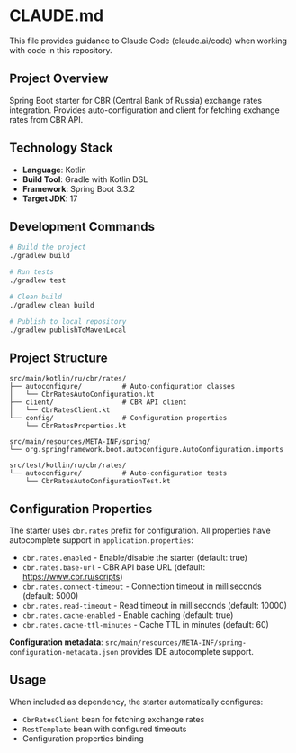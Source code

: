 # CLAUDE.md

This file provides guidance to Claude Code (claude.ai/code) when working with code in this repository.

## Project Overview

Spring Boot starter for CBR (Central Bank of Russia) exchange rates integration. Provides auto-configuration and client
for fetching exchange rates from CBR API.

## Technology Stack

- **Language**: Kotlin
- **Build Tool**: Gradle with Kotlin DSL
- **Framework**: Spring Boot 3.3.2
- **Target JDK**: 17

## Development Commands

```bash
# Build the project
./gradlew build

# Run tests
./gradlew test

# Clean build
./gradlew clean build

# Publish to local repository
./gradlew publishToMavenLocal
```

## Project Structure

```
src/main/kotlin/ru/cbr/rates/
├── autoconfigure/          # Auto-configuration classes
│   └── CbrRatesAutoConfiguration.kt
├── client/                 # CBR API client
│   └── CbrRatesClient.kt
└── config/                 # Configuration properties
    └── CbrRatesProperties.kt

src/main/resources/META-INF/spring/
└── org.springframework.boot.autoconfigure.AutoConfiguration.imports

src/test/kotlin/ru/cbr/rates/
└── autoconfigure/          # Auto-configuration tests
    └── CbrRatesAutoConfigurationTest.kt
```

## Configuration Properties

The starter uses `cbr.rates` prefix for configuration. All properties have autocomplete support in `application.properties`:

- `cbr.rates.enabled` - Enable/disable the starter (default: true)
- `cbr.rates.base-url` - CBR API base URL (default: https://www.cbr.ru/scripts)
- `cbr.rates.connect-timeout` - Connection timeout in milliseconds (default: 5000)
- `cbr.rates.read-timeout` - Read timeout in milliseconds (default: 10000)
- `cbr.rates.cache-enabled` - Enable caching (default: true)
- `cbr.rates.cache-ttl-minutes` - Cache TTL in minutes (default: 60)

**Configuration metadata**: `src/main/resources/META-INF/spring-configuration-metadata.json` provides IDE autocomplete support.

## Usage

When included as dependency, the starter automatically configures:

- `CbrRatesClient` bean for fetching exchange rates
- `RestTemplate` bean with configured timeouts
- Configuration properties binding